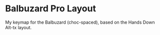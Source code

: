 # Balbuzard Pro Layout

My keymap for the Balbuzard (choc-spaced), based on the Hands Down Alt-tx layout.
